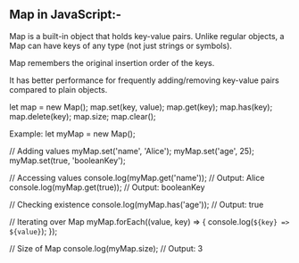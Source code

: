 

## Map in JavaScript:-
Map is a built-in object that holds key-value pairs.
Unlike regular objects, a Map can have keys of any type (not just strings or symbols).

Map remembers the original insertion order of the keys.

It has better performance for frequently adding/removing key-value pairs compared to plain objects.

let map = new Map();
map.set(key, value);
map.get(key);
map.has(key);
map.delete(key);
map.size;
map.clear();

Example:
let myMap = new Map();

// Adding values
myMap.set('name', 'Alice');
myMap.set('age', 25);
myMap.set(true, 'booleanKey');

// Accessing values
console.log(myMap.get('name'));  // Output: Alice
console.log(myMap.get(true));    // Output: booleanKey

// Checking existence
console.log(myMap.has('age'));   // Output: true

// Iterating over Map
myMap.forEach((value, key) => {
    console.log(`${key} => ${value}`);
});

// Size of Map
console.log(myMap.size);  // Output: 3




